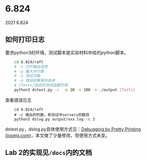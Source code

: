 # 6.824
2021 6.824


## 如何打印日志

要求python3的环境，测试脚本是实验材料中给的python脚本。
```sh
    cd 6.824/raft
    # -v 打印输出信息
    # -p 最大并行数
    # -n 测试次数
    # -o 错误结果保存目录
    # [Tests]指定的测试函数列表
    python3 dstest.py -v  -p 20 -n 100 -o ./output [Tests]
```

查看错误日志
```
    cd 6.824/raft
    # -c 输出的列数，即测试中servers的数目
    python3 dslog.py output/xxx.log -c 3
```
dstest.py，dslog.py具体使用方式见：[Debugging by Pretty Printing (josejg.com)](https://blog.josejg.com/debugging-pretty/)，本文做了少量修改，但使用方式未变。

## Lab 2的实现见`/docs`内的文档


